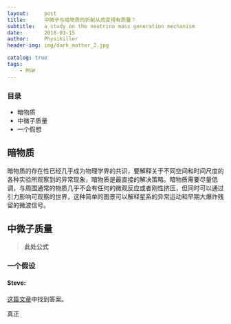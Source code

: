 ```yaml
---
layout:     post
title:      中微子与暗物质的折射从而变得有质量？
subtitle:   a study on the neutrino mass generation mechanism 
date:       2018-03-15
author:     Physikiller
header-img: img/dark_matter_2.jpg

catalog: true
tags:
    - MSW
---
```





### 目录
 
- 暗物质
- 中微子质量
- 一个假想



## 暗物质
暗物质的存在性已经几乎成为物理学界的共识，要解释关于不同空间和时间尺度的各种实验所观察到的异常现象，暗物质是最直接的解决策略。暗物质需要尽量低调，与周围通常的物质几乎不会有任何的微观反应或者刚性挤压，但同时可以通过引力影响可观察的世界，这种简单的图景可以解释星系的异常运动和早期大爆炸残留的微波信号。

## 中微子质量



> **此处公式**

### 一个假设


#### Steve:


[这篇文章](http://www.jiujitsubrotherhood.com/brazilian-jiu-jitsu-tips-a-c-t-model/)中找到答案。

真正
